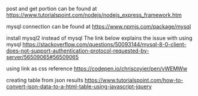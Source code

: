 post and get portion can be found at 
https://www.tutorialspoint.com/nodejs/nodejs_express_framework.htm

mysql connection can be found at 
https://www.npmjs.com/package/mysql

install mysql2 instead of mysql
The link below explains the issue with using mysql
https://stackoverflow.com/questions/50093144/mysql-8-0-client-does-not-support-authentication-protocol-requested-by-server/56509065#56509065

using link as css reference
https://codepen.io/chriscoyier/pen/vWEMWw

creating table from json results
https://www.tutorialspoint.com/how-to-convert-json-data-to-a-html-table-using-javascript-jquery